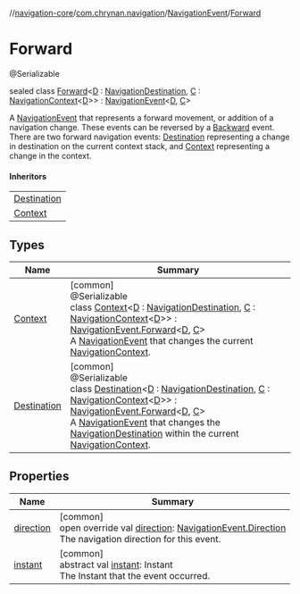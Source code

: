 //[navigation-core](../../../../index.md)/[com.chrynan.navigation](../../index.md)/[NavigationEvent](../index.md)/[Forward](index.md)

# Forward

@Serializable

sealed class [Forward](index.md)&lt;[D](index.md) : [NavigationDestination](../../index.md#1223765350%2FClasslikes%2F-215881696), [C](index.md) : [NavigationContext](../../-navigation-context/index.md)&lt;[D](index.md)&gt;&gt; : [NavigationEvent](../index.md)&lt;[D](index.md), [C](index.md)&gt; 

A [NavigationEvent](../index.md) that represents a forward movement, or addition of a navigation change. These events can be reversed by a [Backward](../-backward/index.md) event. There are two forward navigation events: [Destination](-destination/index.md) representing a change in destination on the current context stack, and [Context](-context/index.md) representing a change in the context.

#### Inheritors

| |
|---|
| [Destination](-destination/index.md) |
| [Context](-context/index.md) |

## Types

| Name | Summary |
|---|---|
| [Context](-context/index.md) | [common]<br>@Serializable<br>class [Context](-context/index.md)&lt;[D](-context/index.md) : [NavigationDestination](../../index.md#1223765350%2FClasslikes%2F-215881696), [C](-context/index.md) : [NavigationContext](../../-navigation-context/index.md)&lt;[D](-context/index.md)&gt;&gt; : [NavigationEvent.Forward](index.md)&lt;[D](-context/index.md), [C](-context/index.md)&gt; <br>A [NavigationEvent](../index.md) that changes the current [NavigationContext](../../-navigation-context/index.md). |
| [Destination](-destination/index.md) | [common]<br>@Serializable<br>class [Destination](-destination/index.md)&lt;[D](-destination/index.md) : [NavigationDestination](../../index.md#1223765350%2FClasslikes%2F-215881696), [C](-destination/index.md) : [NavigationContext](../../-navigation-context/index.md)&lt;[D](-destination/index.md)&gt;&gt; : [NavigationEvent.Forward](index.md)&lt;[D](-destination/index.md), [C](-destination/index.md)&gt; <br>A [NavigationEvent](../index.md) that changes the [NavigationDestination](../../index.md#1223765350%2FClasslikes%2F-215881696) within the current [NavigationContext](../../-navigation-context/index.md). |

## Properties

| Name | Summary |
|---|---|
| [direction](direction.md) | [common]<br>open override val [direction](direction.md): [NavigationEvent.Direction](../-direction/index.md)<br>The navigation direction for this event. |
| [instant](../instant.md) | [common]<br>abstract val [instant](../instant.md): Instant<br>The Instant that the event occurred. |
